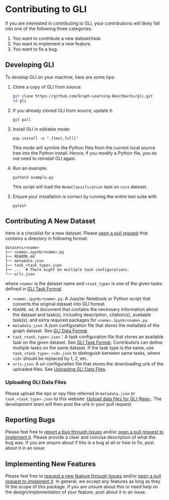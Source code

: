 # Contributing to GLI

If you are interested in contributing to GLI, your contributions will likely fall into one of the following three categories:

1. You want to contribute a new dataset/task.
2. You want to implement a new feature.
3. You want to fix a bug.

## Developing GLI

To develop GLI on your machine, here are some tips:

1. Clone a copy of GLI from source:

    ```bash
    git clone https://github.com/Graph-Learning-Benchmarks/gli.git
    cd gli
    ```

2. If you already cloned GLI from source, update it:

    ```
    git pull
    ```

3. Install GLI in editable mode:

    <!-- ```
    pip install -e ".[dev,full]"
    ``` -->
    ```
    pip install -e ".[test,full]"
    ```

    This mode will symlink the Python files from the current local source tree into the Python install. Hence, if you modify a Python file, you do not need to reinstall GLI again.

4. Run an example:

    ```
    python3 example.py
    ```

    This script will load the `NodeClassification` task on `cora` dataset.

5. Ensure your installation is correct by running the entire test suite with

    ```
    pytest
    ```

## Contributing A New Dataset

Here is a checklist for a new dataset. Please [open a pull request](https://github.com/Graph-Learning-Benchmarks/gli/pulls?q=is%3Apr+is%3Aopen) that contains a directory in following format:
```
datasets/<name>
├── <name>.ipynb/<name>.py
├── README.md
├── metadata.json
├── task_<task_type>.json
├── ...  # There might be multiple task configurations.
└── urls.json
```
where `<name>` is the dataset name and `<task_type>` is one of the given tasks defined in [GLI Task Format](FORMAT.md#gli-task-format).

- `<name>.ipynb/<name>.py`: A Jupyter Notebook or Python script that converts the original dataset into GLI format.
- `README.md`: A document that contains the necessary information about the dataset and task(s), including description, citation(s), available task(s), and extra required packages for `<name>.ipynb/<name>.py`.
- `metadata.json`: A json configuration file that stores the metadata of the graph dataset. See [GLI Data Format](FORMAT.md#gli-data-format).
- `task_<task_type>.json`：A task configuration file that stores an available task on the given dataset. See [GLI Task Format](FORMAT.md#gli-task-format). Contributors can define multiple tasks on the same dataset. If the task type is the same, use `task_<task_type>_<id>.json` to distinguish between same tasks, where `<id>` should be replaced by 1, 2, etc.
- `urls.json`: A url configuration file that stores the downloading urls of the uploaded files. See [Uploading GLI Data Files](#uploading-gli-data-files).

### Uploading GLI Data Files

Please upload the npz or npy files referred in `metadata.json` or `task_<task_type>.json` to this website: [Upload data files for GLI-Repo
](https://www.dropbox.com/request/pQVRimU7vd8aSTwtm5SC). The development team will then post the urls in your pull request.

## Reporting Bugs

Please feel free to [report a bug through Issues](https://github.com/Graph-Learning-Benchmarks/gli/issues/new?assignees=&labels=bug&template=bug_report.md&title=%5BBUG%5D) and/or [open a pull request to implement it](https://github.com/Graph-Learning-Benchmarks/gli/pulls?q=is%3Apr+is%3Aopen). Please provide a clear and concise description of what the bug was. If you are unsure about if this is a bug at all or how to fix, post about it in an issue.

## Implementing New Features

Please feel free to [request a new feature through Issues](https://github.com/Graph-Learning-Benchmarks/gli/issues/new?assignees=&labels=enhancement&template=feature_request.md&title=%5BFEATURE+REQUEST%5D) and/or [open a pull request to implement it](https://github.com/Graph-Learning-Benchmarks/gli/pulls?q=is%3Apr+is%3Aopen). In general, we accept any features as long as they fit the scope of this package. If you are unsure about this or need help on the design/implementation of your feature, post about it in an issue.
